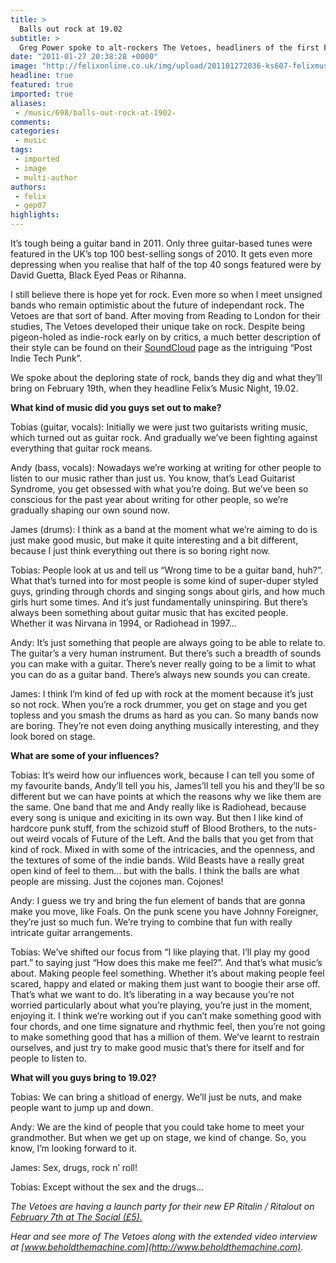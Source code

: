 ```yaml
---
title: >
  Balls out rock at 19.02
subtitle: >
  Greg Power spoke to alt-rockers The Vetoes, headliners of the first Felix Music Night who promise to bring the balls back to rock
date: "2011-01-27 20:38:28 +0000"
image: "http://felixonline.co.uk/img/upload/201101272036-ks607-felixmus.jpg"
headline: true
featured: true
imported: true
aliases:
 - /music/698/balls-out-rock-at-1902-
comments:
categories:
 - music
tags:
 - imported
 - image
 - multi-author
authors:
 - felix
 - gep07
highlights:
---
```


It’s tough being a guitar band in 2011. Only three guitar-based tunes were featured in the UK’s top 100 best-selling songs of 2010. It gets even more depressing when you realise that half of the top 40 songs featured were by David Guetta, Black Eyed Peas or Rihanna.

I still believe there is hope yet for rock. Even more so when I meet unsigned bands who remain optimistic about the future of independant rock. The Vetoes are that sort of band. After moving from Reading to London for their studies, The Vetoes developed their unique take on rock. Despite being pigeon-holed as indie-rock early on by critics, a much better description of their style can be found on their [SoundCloud](http://soundcloud.com/vetoes) page as the intriguing “Post Indie Tech Punk”.

We spoke about the deploring state of rock, bands they dig and what they’ll bring on February 19th, when they headline Felix’s Music Night, 19.02.

__What kind of music did you guys set out to make?__

Tobias (guitar, vocals): Initially we were just two guitarists writing music, which turned out as guitar rock. And gradually we’ve been fighting against everything that guitar rock means.

Andy (bass, vocals): Nowadays we’re working at writing for other people to listen to our music rather than just us. You know, that’s Lead Guitarist Syndrome, you get obsessed with what you’re doing. But we’ve been so conscious for the past year about writing for other people, so we’re gradually shaping our own sound now.

James (drums): I think as a band at the moment what we’re aiming to do is just make good music, but make it quite interesting and a bit different, because I just think everything out there is so boring right now.

Tobias: People look at us and tell us “Wrong time to be a guitar band, huh?”. What that’s turned into for most people is some kind of super-duper styled guys, grinding through chords and singing songs about girls, and how much girls hurt some times. And it’s just fundamentally uninspiring. But there’s always been something about guitar music that has excited people. Whether it was Nirvana in 1994, or Radiohead in 1997...

Andy: It’s just something that people are always going to be able to relate to. The guitar’s a very human instrument. But there’s such a breadth of sounds you can make with a guitar. There’s never really going to be a limit to what you can do as a guitar band. There’s always new sounds you can create.

James: I think I’m kind of fed up with rock at the moment because it’s just so not rock. When you’re a rock drummer, you get on stage and you get topless and you smash the drums as hard as you can. So many bands now are boring. They’re not even doing anything musically interesting, and they look bored on stage.

__What are some of your influences?__

Tobias: It’s weird how our influences work, because I can tell you some of my favourite bands, Andy’ll tell you his, James’ll tell you his and they’ll be so different but we can have points at which the reasons why we like them are the same. One band that me and Andy really like is Radiohead, because every song is unique and exiciting in its own way. But then I like kind of hardcore punk stuff, from the schizoid stuff of Blood Brothers, to the nuts-out weird vocals of Future of the Left. And the balls that you get from that kind of rock. Mixed in with some of the intricacies, and the openness, and the textures of some of the indie bands. Wild Beasts have a really great open kind of feel to them… but with the balls. I think the balls are what people are missing. Just the cojones man. Cojones!

Andy: I guess we try and bring the fun element of bands that are gonna make you move, like Foals. On the punk scene you have Johnny Foreigner, they’re just so much fun. We’re trying to combine that fun with really intricate guitar arrangements.

Tobias: We’ve shifted our focus from “I like playing that. I’ll play my good part.” to saying just “How does this make me feel?”. And that’s what music’s about. Making people feel something. Whether it’s about making people feel scared, happy and elated or making them just want to boogie their arse off. That’s what we want to do. It’s liberating in a way because you’re not worried particularly about what you’re playing, you’re just in the moment, enjoying it. I think we’re working out if you can’t make something good with four chords, and one time signature and rhythmic feel, then you’re not going to make something good that has a million of them. We’ve learnt to restrain ourselves, and just try to make good music that’s there for itself and for people to listen to.

__What will you guys bring to 19.02?__

Tobias: We can bring a shitload of energy. We’ll just be nuts, and make people want to jump up and down.

Andy: We are the kind of people that you could take home to meet your grandmother. But when we get up on stage, we kind of change. So, you know, I’m looking forward to it.

James: Sex, drugs, rock n’ roll!

Tobias: Except without the sex and the drugs...

_The Vetoes are having a launch party for their new EP Ritalin / Ritalout on [February 7th at The Social (£5).](http://www.thesocial.com/calendar.html?display=month&month=2&year=2011)_

_Hear and see more of The Vetoes along with the extended video interview at [www.beholdthemachine.com](http://www.beholdthemachine.com)._
